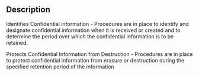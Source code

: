 ## Description

Identifies Confidential information - Procedures are in place to identify and designate confidential information when it is received or created and to determine the period over which the confidential information is to be retained.

Protects Confidential Information from Destruction - Procedures are in place to protect confidential information from erasure or destruction during the specified retention period of the information